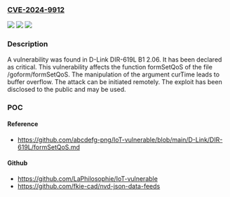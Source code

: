 ### [CVE-2024-9912](https://cve.mitre.org/cgi-bin/cvename.cgi?name=CVE-2024-9912)
![](https://img.shields.io/static/v1?label=Product&message=DIR-619L%20B1&color=blue)
![](https://img.shields.io/static/v1?label=Version&message=%3D%202.06%20&color=brighgreen)
![](https://img.shields.io/static/v1?label=Vulnerability&message=Buffer%20Overflow&color=brighgreen)

### Description

A vulnerability was found in D-Link DIR-619L B1 2.06. It has been declared as critical. This vulnerability affects the function formSetQoS of the file /goform/formSetQoS. The manipulation of the argument curTime leads to buffer overflow. The attack can be initiated remotely. The exploit has been disclosed to the public and may be used.

### POC

#### Reference
- https://github.com/abcdefg-png/IoT-vulnerable/blob/main/D-Link/DIR-619L/formSetQoS.md

#### Github
- https://github.com/LaPhilosophie/IoT-vulnerable
- https://github.com/fkie-cad/nvd-json-data-feeds

